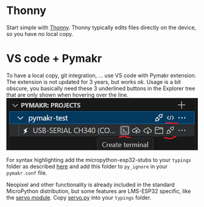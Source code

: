 # Thonny

Start simple with [Thonny](https://thonny.org/). Thonny typically edits files directly on the device, so you have no local copy.

# VS code + Pymakr

To have a local copy, git integration, ... use VS code with Pymakr extension. The extension is not updated for 3 years, but works ok.
Usage is a bit obscure, you basically need these 3 underlined buttons in the Explorer tree that are only shown when hovering over the line.
![](pymakr.png)

For syntax highlighting add the micropython-esp32-stubs to your `typings` folder as described [here](https://micropython-stubs.readthedocs.io/en/main/) and
add this folder to `py_ignore` in your `pymakr.conf` file.

Neopixel and other functionality is already included in the standard MicroPython distribution, but some features are LMS-ESP32 specific,
like the [servo module](https://docs.antonsmindstorms.com/en/latest/Software/mpy_robot_tools.html#mpy-robot-tools-servo-module).
Copy [servo.py](https://github.com/antonvh/mpy-robot-tools/blob/master/mpy_robot_tools/servo.py) into your `typings` folder.
